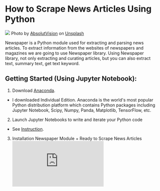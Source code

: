 # How to Scrape News Articles Using Python
![](https://unsplash.com/photos/WYd_PkCa1BY/)
Photo by [AbsolutVision](https://images.unsplash.com/photo-1504711434969-e33886168f5c?ixlib=rb-1.2.1&ixid=MXwxMjA3fDB8MHxwaG90by1wYWdlfHx8fGVufDB8fHw%3D&auto=format&fit=crop&w=1350&q=80) on [Unsplash](https://unsplash.com/?utm_source=medium&utm_medium=referral)

Newspaper is a Python module used for extracting and parsing news articles. To extract information from the websites of newspapers and magazines we are going to use Newspaper library.
Using Newspaper library, not only extracting and curating articles, but you can also extract text, summary text, get text keyword.

## Getting Started (Using Jupyter Notebook):
1. Download [Anaconda](https://docs.anaconda.com/anaconda/user-guide/tasks/install-packages/). 
* I downloaded Individual Edition. Anaconda is the world's most popular Python distribution platform which contains Python packages including Jupyter Notebook, Scipy, Numpy, Panda, Matplotlib, TensorFlow, etc. 

2. Launch Jupyter Notebooks to write and iterate your Python code
* See [Instruction](https://www.codecademy.com/articles/how-to-use-jupyter-notebooks/).

3. Installation Newspaper Module + Ready to Scrape News Articles
![](https://github.com/Conniekoh/Web-Scrapping/blob/master/codility/How%20to%20Scrap%20News%20Article.md)


